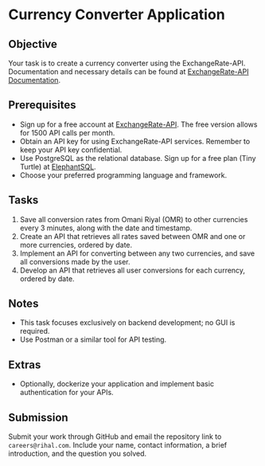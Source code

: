 # Currency Converter Application

## Objective

Your task is to create a currency converter using the ExchangeRate-API. Documentation and necessary details can be found at [ExchangeRate-API Documentation](https://www.exchangerate-api.com/docs/standard-requests).

## Prerequisites

- Sign up for a free account at [ExchangeRate-API](https://app.exchangerate-api.com/sign-up). The free version allows for 1500 API calls per month.
- Obtain an API key for using ExchangeRate-API services. Remember to keep your API key confidential.
- Use PostgreSQL as the relational database. Sign up for a free plan (Tiny Turtle) at [ElephantSQL](https://www.elephantsql.com/plans.html).
- Choose your preferred programming language and framework.

## Tasks

1. Save all conversion rates from Omani Riyal (OMR) to other currencies every 3 minutes, along with the date and timestamp.
2. Create an API that retrieves all rates saved between OMR and one or more currencies, ordered by date.
3. Implement an API for converting between any two currencies, and save all conversions made by the user.
4. Develop an API that retrieves all user conversions for each currency, ordered by date.

## Notes

- This task focuses exclusively on backend development; no GUI is required.
- Use Postman or a similar tool for API testing.

## Extras

- Optionally, dockerize your application and implement basic authentication for your APIs.

## Submission

Submit your work through GitHub and email the repository link to `careers@rihal.com`. Include your name, contact information, a brief introduction, and the question you solved.

